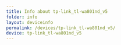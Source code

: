 ```yaml
---
title: Info about tp-link_tl-wa801nd_v5
folder: info
layout: deviceinfo
permalink: /devices/tp-link_tl-wa801nd_v5/
device: tp-link_tl-wa801nd_v5
---
```


